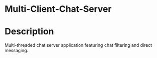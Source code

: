# Multi-Client-Chat-Server

# Description
Multi-threaded chat server application featuring chat filtering and direct messaging. 
